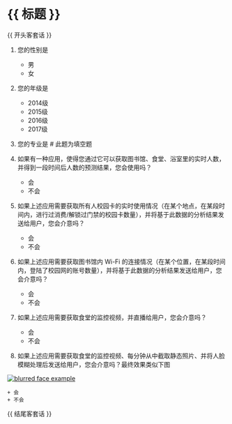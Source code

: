 # {{ 标题 }}

{{ 开头客套话 }}


1. 您的性别是

	+ 男
	+ 女

2. 您的年级是

	+ 2014级
	+ 2015级
	+ 2016级
	+ 2017级

3. 您的专业是    # 此题为填空题

4. 如果有一种应用，使得您通过它可以获取图书馆、食堂、浴室里的实时人数，并得到一段时间后人数的预测结果，您会使用吗？

	+ 会
	+ 不会

5. 如果上述应用需要获取所有人校园卡的实时使用情况（在某个地点，在某段时间内，进行过消费/解锁过门禁的校园卡数量），并将基于此数据的分析结果发送给用户，您会介意吗？

	+ 会
	+ 不会

6. 如果上述应用需要获取图书馆内 Wi-Fi 的连接情况（在某个位置，在某段时间内，登陆了校园网的账号数量），并将基于此数据的分析结果发送给用户，您会介意吗？

	+ 会
	+ 不会

7. 如果上述应用需要获取食堂的监控视频，并直播给用户，您会介意吗？

	+ 会
	+ 不会

8. 如果上述应用需要获取食堂的监控视频、每分钟从中截取静态照片、并将人脸模糊处理后发送给用户，您会介意吗？最终效果类似下图

[![blurred face example][1]][1]

	+ 会
	+ 不会

  [1]: https://i.redd.it/1c4f910tvloy.png


{{ 结尾客套话 }}
